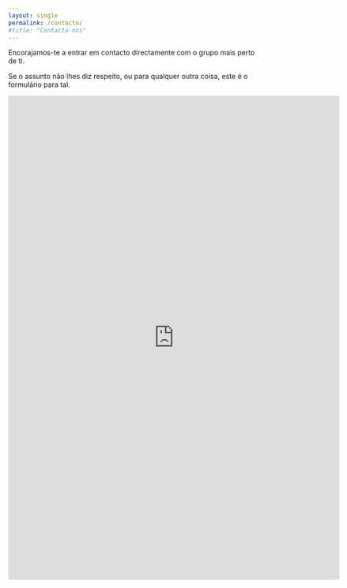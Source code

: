 ```yaml
---
layout: single
permalink: /contacto/
#title: "Contacta-nos"
---
```


Encorajamos-te a entrar em contacto directamente com o grupo mais perto de ti.

Se o assunto não lhes diz respeito, ou para qualquer outra coisa, este é o formulário para tal.

<iframe src="https://docs.google.com/forms/d/e/1FAIpQLSfmCbx81Gq1h4YlwBhYXQyIVj8u-uW5FsS7RfCwbWdC1uU76Q/viewform?embedded=true" width="670" height="980" frameborder="0" marginheight="0" marginwidth="0">A carregar…</iframe>
